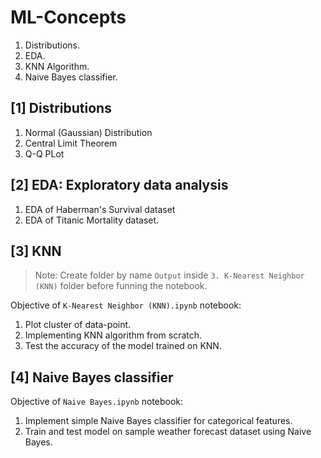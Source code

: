 # ML-Concepts

1. Distributions.
2. EDA.
3. KNN Algorithm.
4. Naive Bayes classifier.


## [1] Distributions

1. Normal (Gaussian) Distribution
2. Central Limit Theorem
3. Q-Q PLot


## [2] EDA: Exploratory data analysis

1. EDA of Haberman's Survival dataset
2. EDA of Titanic Mortality dataset.


## [3] KNN

> Note: Create folder by name `Output` inside `3. K-Nearest Neighbor (KNN)`
folder before funning the notebook.

Objective of `K-Nearest Neighbor (KNN).ipynb` notebook:

1. Plot cluster of data-point.
2. Implementing KNN algorithm from scratch.
3. Test the accuracy of the model trained on KNN.


## [4] Naive Bayes classifier

Objective of `Naive Bayes.ipynb` notebook:

1. Implement simple Naive Bayes classifier for categorical features.
2. Train and test model on sample weather forecast dataset using Naive Bayes.
